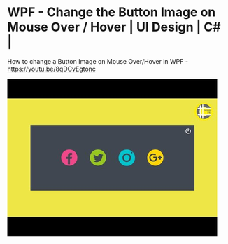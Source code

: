 # WPF - Change the Button Image on Mouse Over / Hover | UI Design | C# |


How to change a Button Image on Mouse Over/Hover in WPF - https://youtu.be/8qDCvEgtonc



![](Images/Change%20Button%20Image.jpg)

